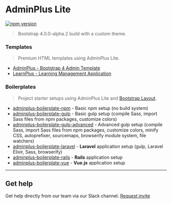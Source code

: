 # AdminPlus Lite

[![npm version](https://badge.fury.io/js/adminplus.svg)](https://badge.fury.io/js/adminplus)

> Bootstrap 4.0.0-alpha.2 build with a custom theme.

### Templates
> Premium HTML templates using AdminPlus Lite.

- [AdminPlus - Bootstrap 4 Admin Template](http://themeforest.net/item/adminplus-premium-bootstrap-4-admin-dashboard/14601290?ref=mosaicpro)
- [LearnPlus - Learning Management Application](http://themeforest.net/item/learnplus-learning-management-application/15287372?ref=mosaicpro)

### Boilerplates
> Project starter setups using AdminPlus Lite and [Bootstrap Layout](https://github.com/themekit/bootstrap-layout).

- [adminplus-boilerplate-npm](https://github.com/themekit/adminplus-boilerplate-npm) - Basic npm setup (no build system)
- [adminplus-boilerplate-gulp](https://github.com/themekit/adminplus-boilerplate-gulp) - Basic gulp setup (compile Sass, import Sass files from npm packages, customize colors)
- [adminplus-boilerplate-gulp-advanced](https://github.com/themekit/adminplus-boilerplate-gulp-advanced) - Advanced gulp setup (compile Sass, import Sass files from npm packages, customize colors, minify CSS, autoprefixer, sourcemaps, browserify module system, file watchers)
- [adminplus-boilerplate-laravel](https://github.com/themekit/adminplus-boilerplate-laravel) - **Laravel** application setup (gulp, Laravel Elixir, Sass, browserify)
- [adminplus-boilerplate-rails](https://github.com/themekit/adminplus-boilerplate-rails) - **Rails** application setup
- [adminplus-boilerplate-vue](https://github.com/themekit/adminplus-boilerplate-vue) - **Vue.js** application setup

---

## Get help
Get help directly from our team via our Slack channel. [Request invite](http://themekit-slack-invite.stamplayapp.com/)